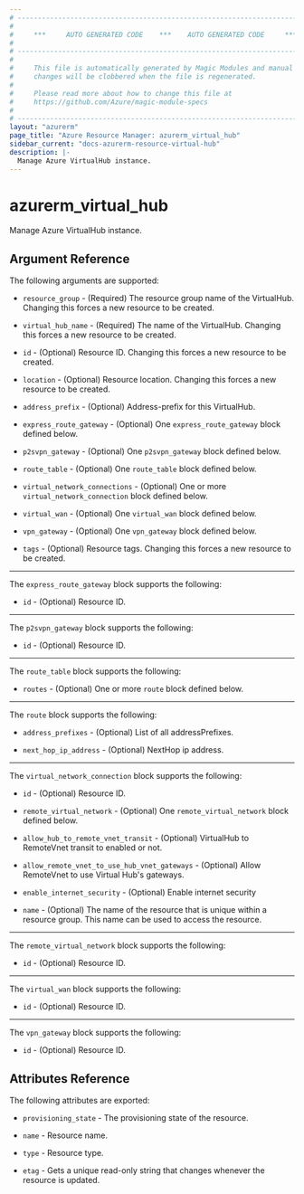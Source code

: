 ```yaml
---
# ----------------------------------------------------------------------------
#
#     ***     AUTO GENERATED CODE    ***    AUTO GENERATED CODE     ***
#
# ----------------------------------------------------------------------------
#
#     This file is automatically generated by Magic Modules and manual
#     changes will be clobbered when the file is regenerated.
#
#     Please read more about how to change this file at
#     https://github.com/Azure/magic-module-specs
#
# ----------------------------------------------------------------------------
layout: "azurerm"
page_title: "Azure Resource Manager: azurerm_virtual_hub"
sidebar_current: "docs-azurerm-resource-virtual-hub"
description: |-
  Manage Azure VirtualHub instance.
---
```


# azurerm_virtual_hub

Manage Azure VirtualHub instance.


## Argument Reference

The following arguments are supported:

* `resource_group` - (Required) The resource group name of the VirtualHub. Changing this forces a new resource to be created.

* `virtual_hub_name` - (Required) The name of the VirtualHub. Changing this forces a new resource to be created.

* `id` - (Optional) Resource ID. Changing this forces a new resource to be created.

* `location` - (Optional) Resource location. Changing this forces a new resource to be created.

* `address_prefix` - (Optional) Address-prefix for this VirtualHub.

* `express_route_gateway` - (Optional) One `express_route_gateway` block defined below.

* `p2svpn_gateway` - (Optional) One `p2svpn_gateway` block defined below.

* `route_table` - (Optional) One `route_table` block defined below.

* `virtual_network_connections` - (Optional) One or more `virtual_network_connection` block defined below.

* `virtual_wan` - (Optional) One `virtual_wan` block defined below.

* `vpn_gateway` - (Optional) One `vpn_gateway` block defined below.

* `tags` - (Optional) Resource tags. Changing this forces a new resource to be created.

---

The `express_route_gateway` block supports the following:

* `id` - (Optional) Resource ID.

---

The `p2svpn_gateway` block supports the following:

* `id` - (Optional) Resource ID.

---

The `route_table` block supports the following:

* `routes` - (Optional) One or more `route` block defined below.


---

The `route` block supports the following:

* `address_prefixes` - (Optional) List of all addressPrefixes.

* `next_hop_ip_address` - (Optional) NextHop ip address.

---

The `virtual_network_connection` block supports the following:

* `id` - (Optional) Resource ID.

* `remote_virtual_network` - (Optional) One `remote_virtual_network` block defined below.

* `allow_hub_to_remote_vnet_transit` - (Optional) VirtualHub to RemoteVnet transit to enabled or not.

* `allow_remote_vnet_to_use_hub_vnet_gateways` - (Optional) Allow RemoteVnet to use Virtual Hub's gateways.

* `enable_internet_security` - (Optional) Enable internet security

* `name` - (Optional) The name of the resource that is unique within a resource group. This name can be used to access the resource.


---

The `remote_virtual_network` block supports the following:

* `id` - (Optional) Resource ID.

---

The `virtual_wan` block supports the following:

* `id` - (Optional) Resource ID.

---

The `vpn_gateway` block supports the following:

* `id` - (Optional) Resource ID.

## Attributes Reference

The following attributes are exported:

* `provisioning_state` - The provisioning state of the resource.

* `name` - Resource name.

* `type` - Resource type.

* `etag` - Gets a unique read-only string that changes whenever the resource is updated.
